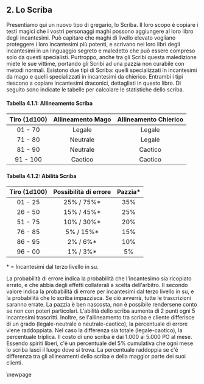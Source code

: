 ## 2. Lo Scriba

Presentiamo qui un nuovo tipo di gregario, lo Scriba. Il loro scopo è copiare i testi magici che i vostri personaggi maghi possono aggiungere al loro libro degli incantesimi. Può capitare che maghi di livello elevato vogliano proteggere i loro incantesimi più potenti, e scrivano nei loro libri degli incantesimi in un linguaggio segreto e maledetto che può essere compreso solo da questi specialisti. Purtroppo, anche tra gli Scribi questa maledizione miete le sue vittime, portando gli Scribi ad una pazzia non curabile con metodi normali. Esistono due tipi di Scriba: quelli specializzati in incantesimi da mago e quelli specializzati in incantesimi da chierico. Entrambi i tipi riescono a copiare incantesimi draconici, dettagliati in questo libro. Di seguito sono indicate le tabelle per calcolare le statistiche dello scriba.

#### Tabella 4.1.1: Allineamento Scriba

| Tiro (1d100) | Allineamento Mago | Allineamento Chierico |
| :----------: | :---------------: | :-------------------: |
|    01 - 70   |       Legale      |         Legale        |
|    71 - 80   |      Neutrale     |         Legale        |
|    81 - 90   |      Neutrale     |        Caotico        |
|   91 - 100   |      Caotico      |        Caotico        |

#### Tabella 4.1.2: Abilità Scriba

| Tiro (1d100) | Possibilità di errore | Pazzia\* |
| :----------: | :-------------------: | :------: |
|    01 - 25   |      25% / 75%\*      |    35%   |
|    26 - 50   |      15% / 45%\*      |    25%   |
|    51 - 75   |      10% / 30%\*      |    20%   |
|    76 - 85   |       5% / 15%\*      |    15%   |
|    86 - 95   |       2% / 6%\*       |    10%   |
|    96 - 00   |       1% / 3%\*       |    5%    |

\* = Incantesimi dal terzo livello in su.

La probabilità di errore indica la probabilità che l'incantesimo sia ricopiato errato, e che abbia degli effetti collaterali a scelta dell'arbitro. Il secondo valore indica la probabilità di errore per incantesimi dal terzo livello in su, e la probabilità che lo scriba impazzisca.
Se ciò avverrà, tutte le trascrizioni saranno errate. La pazzia è ben nascosta, non è possibile rendersene conto se non con poteri particolari.
L'abilità dello scriba aumenta di 2 punti ogni 5 incantesimi trascritti.
Inoltre, se l'allineamento tra scriba e cliente differisce di un grado (legale-neutrale o neutrale-caotico), la percentuale di errore viene raddoppiata. Nel caso la differenza sia totale (legale-caotico), la percentuale triplica.
Il costo di uno scriba è dai 1.000 ai 5.000 PO al mese. Essendo spiriti liberi, c'è un percentuale del 5% cumulativa che ogni mese lo scriba lasci il luogo dove si trova. La percentuale raddoppia se c'è differenza tra gli allineamenti dello scriba e della maggior parte dei suoi clienti.

\newpage